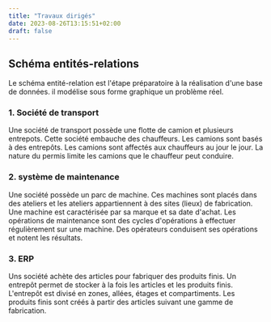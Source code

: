 ```yaml
---
title: "Travaux dirigés"
date: 2023-08-26T13:15:51+02:00
draft: false
---
```


## Schéma entités-relations

Le schéma entité-relation est l'étape préparatoire à la réalisation d'une base de données. il modélise sous forme graphique un problème réel.

### 1. Société de transport

Une société de transport possède une flotte de camion et plusieurs entrepots. Cette société embauche des chauffeurs. Les camions sont basés à des entrepôts. Les camions sont affectés aux chauffeurs au jour le jour.
La nature du permis limite les camions que le chauffeur peut conduire.

### 2. système de maintenance

Une société possède un parc de machine. Ces machines sont placés dans des ateliers et les ateliers appartiennent à des sites (lieux) de fabrication. Une machine est caractérisée par sa marque et sa date d'achat. Les opérations de maintenance sont des cycles d'opérations à effectuer régulièrement sur une machine. Des opérateurs conduisent ses opérations et notent les résultats.

### 3. ERP

Uns société achète des articles pour fabriquer des produits finis. Un entrepôt permet de stocker à la fois les articles et les produits finis. L'entrepôt est divisé en zones, allées, étages et compartiments. Les produits finis sont créés à partir des articles suivant une gamme de fabrication.
